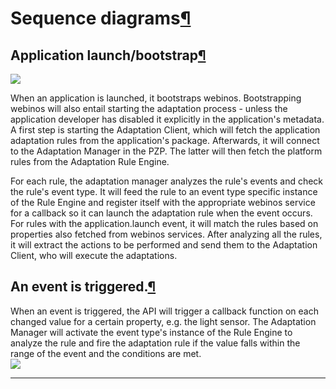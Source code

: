 Sequence diagrams[¶](#Sequence-diagrams)
========================================

Application launch/bootstrap[¶](#Application-launchbootstrap)
-------------------------------------------------------------

![](Adaptation-AppStart.svg)

When an application is launched, it bootstraps webinos. Bootstrapping
webinos will also entail starting the adaptation process - unless the
application developer has disabled it explicitly in the application's
metadata. A first step is starting the Adaptation Client, which will
fetch the application adaptation rules from the application's package.
Afterwards, it will connect to the Adaptation Manager in the PZP. The
latter will then fetch the platform rules from the Adaptation Rule
Engine.

For each rule, the adaptation manager analyzes the rule's events and
check the rule's event type. It will feed the rule to an event type
specific instance of the Rule Engine and register itself with the
appropriate webinos service for a callback so it can launch the
adaptation rule when the event occurs. For rules with the
application.launch event, it will match the rules based on properties
also fetched from webinos services. After analyzing all the rules, it
will extract the actions to be performed and send them to the Adaptation
Client, who will execute the adaptations.

An event is triggered.[¶](#An-event-is-triggered)
-------------------------------------------------

When an event is triggered, the API will trigger a callback function on
each changed value for a certain property, e.g. the light sensor. The
Adaptation Manager will activate the event type's instance of the Rule
Engine to analyze the rule and fire the adaptation rule if the value
falls within the range of the event and the conditions are met.\
![](Adaptation-EventCallback.svg)

------------------------------------------------------------------------
